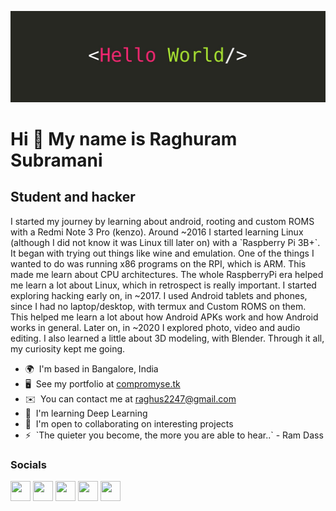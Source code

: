 ![h3ll0w0r1d](./h3ll0w0r1d.jpeg)

Hi 👋 My name is Raghuram Subramani
===================================

Student and hacker
------------------

I started my journey by learning about android, rooting and custom ROMS with a Redmi Note 3 Pro (kenzo). Around ~2016 I started learning Linux (although I did not know it was Linux till later on) with a \`Raspberry Pi 3B+\`. It began with trying out things like wine and emulation. One of the things I wanted to do was running x86 programs on the RPI, which is ARM. This made me learn about CPU architectures. The whole RaspberryPi era helped me learn a lot about Linux, which in retrospect is really important. I started exploring hacking early on, in ~2017. I used Android tablets and phones, since I had no laptop/desktop, with termux and Custom ROMS on them. This helped me learn a lot about how Android APKs work and how Android works in general. Later on, in ~2020 I explored photo, video and audio editing. I also learned a little about 3D modeling, with Blender. Through it all, my curiosity kept me going.

* 🌍  I'm based in Bangalore, India
* 🖥️  See my portfolio at [compromyse.tk](http://compromyse.tk)
* ✉️  You can contact me at [raghus2247@gmail.com](mailto:raghus2247@gmail.com)
* 🧠  I'm learning Deep Learning
* 🤝  I'm open to collaborating on interesting projects
* ⚡  \`The quieter you become, the more you are able to hear..\` - Ram Dass


### Socials

<p align="left"> <a href="https://www.github.com/compromyse" target="_blank" rel="noreferrer"><img src="https://raw.githubusercontent.com/danielcranney/readme-generator/main/public/icons/socials/github.svg" width="32" height="32" /></a> <a href="http://www.instagram.com/compromyse" target="_blank" rel="noreferrer"><img src="https://raw.githubusercontent.com/danielcranney/readme-generator/main/public/icons/socials/instagram.svg" width="32" height="32" /></a> <a href="https://www.linkedin.com/in/compromyse" target="_blank" rel="noreferrer"><img src="https://raw.githubusercontent.com/danielcranney/readme-generator/main/public/icons/socials/linkedin.svg" width="32" height="32" /></a> <a href="https://www.twitter.com/0xcompromyse" target="_blank" rel="noreferrer"><img src="https://raw.githubusercontent.com/danielcranney/readme-generator/main/public/icons/socials/twitter.svg" width="32" height="32" /></a> <a href="https://www.twitch.tv/0xcompromyse" target="_blank" rel="noreferrer"><img src="https://raw.githubusercontent.com/danielcranney/readme-generator/main/public/icons/socials/twitch.svg" width="32" height="32" /></a></p>
